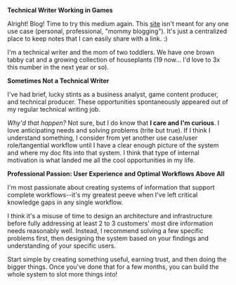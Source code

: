 **Technical Writer Working in Games**

Alright! Blog! Time to try this medium again.
This [site](2025/06/21/about-this-blog.html) isn't meant for any one use case (personal, professional, "mommy blogging"). It's just a centralized place to keep notes that I can easily share with a link. :)

I'm a technical writer and the mom of two toddlers. We have one brown tabby cat and a growing collection of houseplants (19 now... I'd love to 3x this number in the next year or so). 


**Sometimes Not a Technical Writer**

I've had brief, lucky stints as a business analyst, game content producer, and technical producer. These opportunities spontaneously appeared out of my regular technical writing job. 

_Why'd that happen?_ Not sure, but I do know that **I care and I'm curious**. I love anticipating needs and solving problems (trite but true). If I think I understand something, I consider from yet another use case/user role/tangential workflow until I have a clear enough picture of the system and where my doc fits into that system. I think that type of internal motivation is what landed me all the cool opportunities in my life. 


**Professional Passion: User Experience and Optimal Workflows Above All**

I'm most passionate about creating systems of information that support complete workflows--it's my greatest peeve when I've left critical knowledge gaps in any single workflow.

I think it's a misuse of time to design an architecture and infrastructure before fully addressing at least 2 to 3 customers' most dire information needs reasonably well. Instead, I recommend solving a few specific problems first, then designing the system based on your findings and understanding of your specific users. 

Start simple by creating something useful, earning trust, and then doing the bigger things. Once you've done that for a few months, you can build the whole system to slot more things into!